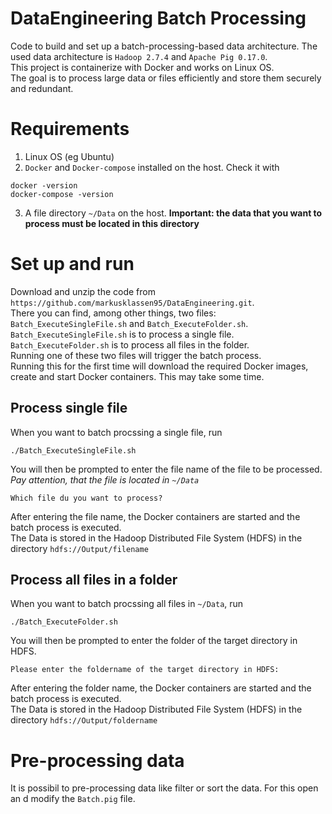 # DataEngineering Batch Processing
Code to build and set up a batch-processing-based data architecture. The used data architecture is `Hadoop 2.7.4` and `Apache Pig 0.17.0`.  
This project is containerize with Docker and works on Linux OS.  
The goal is to process large data or files efficiently and store them securely and redundant.
# Requirements
1. Linux OS (eg Ubuntu)
2. `Docker` and `Docker-compose` installed on the host. Check it with
```
docker -version
docker-compose -version
```
3. A file directory `~/Data` on the host. **Important: the data that you want to process must be located in this directory**
# Set up and run 
Download and unzip the code from `https://github.com/markusklassen95/DataEngineering.git`.  
There you can find, among other things, two files: `Batch_ExecuteSingleFile.sh` and `Batch_ExecuteFolder.sh`.  
`Batch_ExecuteSingleFile.sh` is to process a single file.  
`Batch_ExecuteFolder.sh` is to process all files in the folder.  
Running one of these two files will trigger the batch process.  
Running this for the first time will download the required Docker images, create and start Docker containers. This may take some time.
## Process single file  
When you want to batch procssing a single file, run
```
./Batch_ExecuteSingleFile.sh
```
You will then be prompted to enter the file name of the file to be processed. *Pay attention, that the file is located in `~/Data`*
```
Which file du you want to process?

```
After entering the file name, the Docker containers are started and the batch process is executed.  
The Data is stored in the Hadoop Distributed File System (HDFS) in the directory `hdfs://Output/filename`
## Process all files in a folder  
When you want to batch procssing all files in `~/Data`, run
```
./Batch_ExecuteFolder.sh
```
You will then be prompted to enter the folder of the target directory in HDFS.
```
Please enter the foldername of the target directory in HDFS:

```
After entering the folder name, the Docker containers are started and the batch process is executed.  
The Data is stored in the Hadoop Distributed File System (HDFS) in the directory `hdfs://Output/foldername`

# Pre-processing data
It is possibil to pre-processing data like filter or sort the data. For this open an d modify the `Batch.pig` file.
